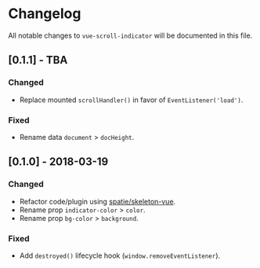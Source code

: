 # Changelog

All notable changes to `vue-scroll-indicator` will be documented in this file.

## [0.1.1] - TBA

### Changed
- Replace mounted `scrollHandler()` in favor of `EventListener('load')`.

### Fixed
- Rename data `document` > `docHeight`.

## [0.1.0] - 2018-03-19

### Changed
- Refactor code/plugin using [spatie/skeleton-vue](https://github.com/spatie/skeleton-vue).
- Rename prop `indicator-color` > `color`.
- Rename prop `bg-color` > `background`.

### Fixed
- Add `destroyed()` lifecycle hook (`window.removeEventListener`).
